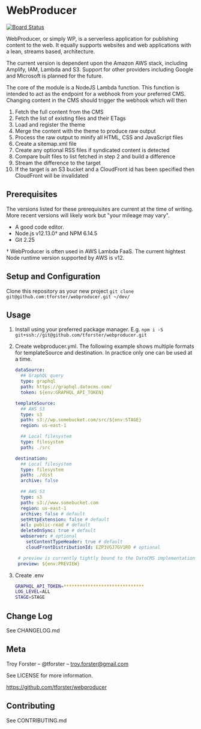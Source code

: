 # WebProducer

[![Board Status](https://dev.azure.com/techsmarts/08c518d9-553e-44a6-bd93-33b1b4b46b5c/94878bf3-1784-4a48-9a4a-e692d65425ba/_apis/work/boardbadge/e05cc4cb-70d4-4fcf-be68-9c1a6cb5cf69?columnOptions=1)](https://dev.azure.com/techsmarts/08c518d9-553e-44a6-bd93-33b1b4b46b5c/_boards/board/t/94878bf3-1784-4a48-9a4a-e692d65425ba/Microsoft.RequirementCategory/)

WebProducer, or simply WP, is a serverless application for publishing content to the web. It equally supports websites and web applications with a lean, streams based, architecture.

The current version is dependent upon the Amazon AWS stack, including Amplify, IAM, Lambda and S3. Support for other providers including Google and Microsoft is planned for the future.

The core of the module is a NodeJS Lambda function. This function is intended to act as the endpoint for a webhook from your preferred CMS. Changing content in the CMS should trigger the webhook which will then

1. Fetch the full content from the CMS
2. Fetch the list of existing files and their ETags
3. Load and register the theme
4. Merge the content with the theme to produce raw output
5. Process the raw output to minify all HTML, CSS and JavaScript files
6. Create a sitemap.xml file
7. Create any optional RSS files if syndicated content is detected
8. Compare built files to list fetched in step 2 and build a difference
9. Stream the difference to the target
10. If the target is an S3 bucket and a CloudFront id has been specified then CloudFront will be invalidated

## Prerequisites

The versions listed for these prerequisites are current at the time of writing. More recent versions will likely work but "your mileage may vary".

- A good code editor.
- Node.js v12.13.0&dagger; and NPM 6.14.5
- Git 2.25

&dagger; WebProducer is often used in AWS Lambda FaaS. The current hightest Node runtime version supported by AWS is v12.

## Setup and Configuration

Clone this repository as your new project `git clone git@github.com:tforster/webproducer.git ~/dev/`

## Usage

1. Install using your preferred package manager. E.g. `npm i -S git+ssh://git@github.com/tforster/webproducer.git`
1. Create webproducer.yml. The following example shows multiple formats for templateSource and destination. In practice only one can be used at a time.

   ```yml
   dataSource:
     ## GraphQL query
     type: graphql
     path: https://graphql.datocms.com/
     token: ${env:GRAPHQL_API_TOKEN}

   templateSource:
     ## AWS S3
     type: s3
     path: s3://wp.somebucket.com/src/${env:STAGE}
     region: us-east-1

     ## Local filesystem
     type: filesystem
     path: ./src

   destination:
     ## Local filesystem
     type: filesystem
     path: ./dist
     archive: false

     ## AWS S3
     type: s3
     path: s3://www.somebucket.com
     region: us-east-1
     archive: false # default
     setHttpExtension: false # default
     acl: public-read # default
     deleteOnSync: true # default
     webserver: # optional
       setContentTypeHeader: true # default
       cloudFrontDistributionId: EZP3VGJ7GV1RO # optional

    # preview is currently tightly bound to the DatoCMS implementation for specifying draft vs published
    preview: ${env:PREVIEW}
   ```

1. Create .env

   ```bash
   GRAPHQL_API_TOKEN=******************************
   LOG_LEVEL=ALL
   STAGE=STAGE
   ```

## Change Log

See CHANGELOG.md

## Meta

Troy Forster – @tforster – troy.forster@gmail.com

See LICENSE for more information.

https://github.com/tforster/webproducer

## Contributing

See CONTRIBUTING.md
